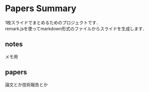 # Papers Summary

1枚スライドでまとめるためのプロジェクトです．  
remark.jsを使ってmarkdown形式のファイルからスライドを生成します．

## notes

メモ用


## papers

論文とか技術報告とか